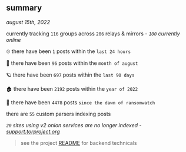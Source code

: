 
## summary
_august 15th, 2022_

currently tracking `116` groups across `206` relays & mirrors - _`100` currently online_

⏲ there have been `1` posts within the `last 24 hours`

🦈 there have been `96` posts within the `month of august`

🪐 there have been `697` posts within the `last 90 days`

🏚 there have been `2192` posts within the `year of 2022`

🦕 there have been `4478` posts `since the dawn of ransomwatch`

there are `55` custom parsers indexing posts

_`20` sites using v2 onion services are no longer indexed - [support.torproject.org](https://support.torproject.org/onionservices/v2-deprecation/)_

> see the project [README](https://github.com/joshhighet/ransomwatch#ransomwatch--) for backend technicals
